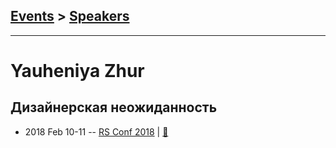 ## [Events](../README.md) > [Speakers](../speakers.md)
---

# Yauheniya Zhur

## Дизайнерская неожиданность
- 2018 Feb 10-11 -- [RS Conf 2018](https://youtu.be/OIs_03m_ED4)  | [:notebook:](https://drive.google.com/file/d/1G7yxWpOyOUu90ZI2xa76W_N9Abj3kMMF/view)  
